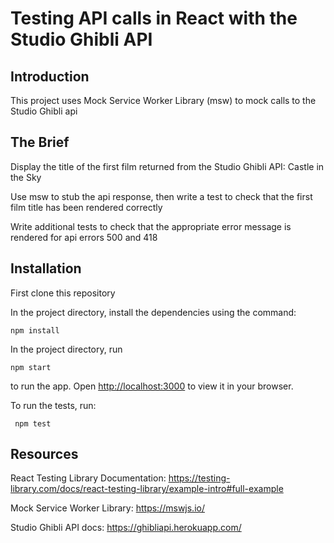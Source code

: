 # Testing API calls in React with the Studio Ghibli API

## Introduction

This project uses Mock Service Worker Library (msw) to mock calls to the Studio Ghibli api

## The Brief

Display the title of the first film returned from the Studio Ghibli API: Castle in the Sky

Use msw to stub the api response, then write a test to check that the first film title has been rendered correctly

Write additional tests to check that the appropriate error message is rendered for api errors 500 and 418

## Installation

First clone this repository

In the project directory, install the dependencies using the command:

    npm install
  
In the project directory, run

    npm start
  
to run the app.  Open [http://localhost:3000](http://localhost:3000) to view it in your browser.

To run the tests, run:

     npm test

## Resources

React Testing Library Documentation: https://testing-library.com/docs/react-testing-library/example-intro#full-example

Mock Service Worker Library: https://mswjs.io/

Studio Ghibli API docs: https://ghibliapi.herokuapp.com/
